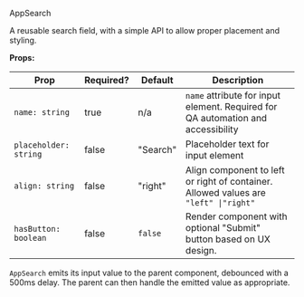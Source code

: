 <p class="title is-size-4">AppSearch</p>

A reusable search field, with a simple API to allow proper placement and styling.

**Props:**

| Prop                  | Required? | Default  | Description                                                                          |
|-----------------------|-----------|----------|--------------------------------------------------------------------------------------|
| `name: string`        | true      | n/a      | `name` attribute for input element. Required for QA automation and accessibility     |
| `placeholder: string` | false     | "Search" | Placeholder text for input element                                                   |
| `align: string`       | false     | "right"  | Align component to left or right of container. Allowed values are `"left" \|"right"` |
| `hasButton: boolean`  | false     | `false`  | Render component with optional "Submit" button based on UX design.                   |

`AppSearch` emits its input value to the parent component, debounced with a 500ms delay. The parent can then handle the emitted value as appropriate.
